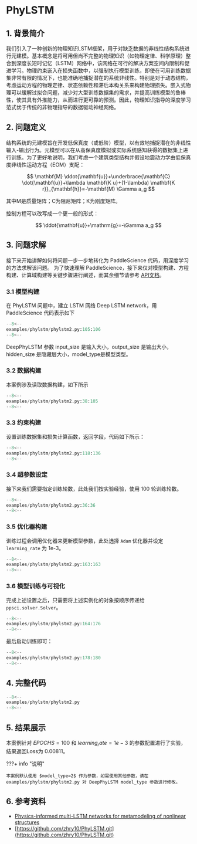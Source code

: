 # PhyLSTM

## 1. 背景简介

我们引入了一种创新的物理知识LSTM框架，用于对缺乏数据的非线性结构系统进行元建模。基本概念是将可用但尚不完整的物理知识（如物理定律、科学原理）整合到深度长短时记忆（LSTM）网络中，该网络在可行的解决方案空间内限制和促进学习。物理约束嵌入在损失函数中，以强制执行模型训练，即使在可用训练数据集非常有限的情况下，也能准确地捕捉潜在的系统非线性。特别是对于动态结构，考虑运动方程的物理定律、状态依赖性和滞后本构关系来构建物理损失。嵌入式物理可以缓解过拟合问题，减少对大型训练数据集的需求，并提高训练模型的鲁棒性，使其具有外推能力，从而进行更可靠的预测。因此，物理知识指导的深度学习范式优于传统的非物理指导的数据驱动神经网络。

## 2. 问题定义

结构系统的元建模旨在开发低保真度（或低阶）模型，以有效地捕捉潜在的非线性输入-输出行为。元模型可以在从高保真度模拟或实际系统感知获得的数据集上进行训练。为了更好地说明，我们考虑一个建筑类型结构并假设地震动力学由低保真度非线性运动方程（EOM）支配：

$$
\mathbf{M} \ddot{\mathbf{u}}+\underbrace{\mathbf{C} \dot{\mathbf{u}}+\lambda \mathbf{K u}+(1-\lambda) \mathbf{K r}}_{\mathbf{h}}=-\mathbf{M} \Gamma a_g
$$

其中M是质量矩阵；C为阻尼矩阵；K为刚度矩阵。

控制方程可以改写成一个更一般的形式：

$$
\ddot{\mathbf{u}}+\mathrm{g}=-\Gamma a_g
$$

## 3. 问题求解

接下来开始讲解如何将问题一步一步地转化为 PaddleScience 代码，用深度学习的方法求解该问题。
为了快速理解 PaddleScience，接下来仅对模型构建、方程构建、计算域构建等关键步骤进行阐述，而其余细节请参考 [API文档](../api/arch.md)。

### 3.1 模型构建

在 PhyLSTM 问题中，建立 LSTM 网络 Deep LSTM network，用 PaddleScience 代码表示如下

``` py linenums="105"
--8<--
examples/phylstm/phylstm2.py:105:106
--8<--
```

DeepPhyLSTM 参数 input_size 是输入大小，output_size 是输出大小，hidden_size 是隐藏层大小，model_type是模型类型。

### 3.2 数据构建

本案例涉及读取数据构建，如下所示

``` py linenums="38"
--8<--
examples/phylstm/phylstm2.py:38:105
--8<--
```

### 3.3 约束构建

设置训练数据集和损失计算函数，返回字段，代码如下所示：

``` py linenums="118"
--8<--
examples/phylstm/phylstm2.py:118:136
--8<--
```

### 3.4 超参数设定

接下来我们需要指定训练轮数，此处我们按实验经验，使用 100 轮训练轮数。

``` py linenums="36"
--8<--
examples/phylstm/phylstm2.py:36:36
--8<--
```

### 3.5 优化器构建

训练过程会调用优化器来更新模型参数，此处选择 `Adam` 优化器并设定 `learning_rate` 为 1e-3。

``` py linenums="163"
--8<--
examples/phylstm/phylstm2.py:163:163
--8<--
```

### 3.6 模型训练与可视化

完成上述设置之后，只需要将上述实例化的对象按顺序传递给 `ppsci.solver.Solver`。

``` py linenums="164"
--8<--
examples/phylstm/phylstm2.py:164:176
--8<--
```

最后启动训练即可：

``` py linenums="178"
--8<--
examples/phylstm/phylstm2.py:178:180
--8<--
```

## 4. 完整代码

``` py linenums="1" title="phylstm2.py"
--8<--
examples/phylstm/phylstm2.py
--8<--
```

## 5. 结果展示

本案例针对 $EPOCHS=100$ 和 $learning_rate=1e-3$ 的参数配置进行了实验，结果返回Loss为 0.00811。

???+ info "说明"

    本案例默认使用 $model_type=2$ 作为参数，如需使用其他参数，请在 examples/phylstm/phylstm2.py 对 DeepPhyLSTM model_type 参数进行修改。

## 6. 参考资料

- [Physics-informed multi-LSTM networks for metamodeling of nonlinear structures](https://www.sciencedirect.com/science/article/abs/pii/S0045782520304114)
- [https://github.com/zhry10/PhyLSTM.git](https://github.com/zhry10/PhyLSTM.git)
